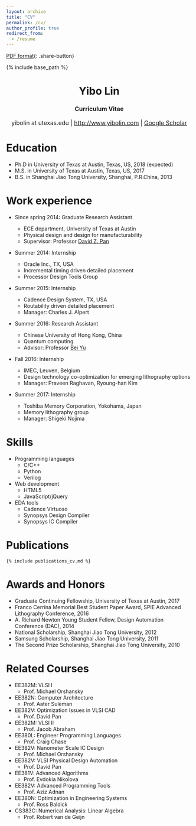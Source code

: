 ```yaml
---
layout: archive
title: "CV"
permalink: /cv/
author_profile: true
redirect_from:
  - /resume
---
```


[PDF format](/cv_yibo/cv_yibo.pdf){: .share-button}

{% include base_path %}

<h1 class="western" align="center"><b>Yibo Lin</b></h1>
<p style="line-height: 1.5;" align="center"><span style="font-size: medium;"><b>Curriculum Vitae</b> </span></p>
<p style="line-height: 1.5;" align="center"><span style="font-size: medium;">yibolin at  utexas.edu | <a href="http://www.yibolin.com/">http://www.yibolin.com</a> | <a href="https://scholar.google.com/citations?user=155hQCcAAAAJ&hl=en">Google Scholar</a></span></p>

Education
======
* Ph.D in University of Texas at Austin, Texas, US, 2018 (expected)
* M.S. in University of Texas at Austin, Texas, US, 2017
* B.S. in Shanghai Jiao Tong University, Shanghai, P.R.China, 2013

Work experience
======
* Since spring 2014: Graduate Research Assistant
  * ECE department, University of Texas at Austin 
  * Physical design and design for manufacturability
  * Supervisor: Professor [David Z. Pan](http://www.ece.utexas.edu/~dpan/)

* Summer 2014: Internship
  * Oracle Inc., TX, USA
  * Incremental timing driven detailed placement
  * Processor Design Tools Group
  
* Summer 2015: Internship
  * Cadence Design System, TX, USA
  * Routability driven detailed placement
  * Manager: Charles J. Alpert
  
* Summer 2016: Research Assistant
  * Chinese University of Hong Kong, China
  * Quantum computing
  * Advisor: Professor [Bei Yu](http://www.cse.cuhk.edu.hk/~byu/)
  
* Fall 2016: Internship
  * IMEC, Leuven, Belgium
  * Design technology co-optimization for emerging lithography options
  * Manager: Praveen Raghavan, Ryoung-han Kim
  
* Summer 2017: Internship
  * Toshiba Memory Corporation, Yokohama, Japan
  * Memory lithography group
  * Manager: Shigeki Nojima 
  
Skills
======
* Programming languages
  * C/C++ 
  * Python 
  * Verilog 
* Web development
  * HTML5
  * JavaScript/jQuery
* EDA tools
  * Cadence Virtuoso 
  * Synopsys Design Compiler
  * Synopsys IC Compiler

Publications
======

    {% include publications_cv.md %}
  
Awards and Honors
======
* Graduate Continuing Fellowship, University of Texas at Austin, 2017
* Franco Cerrina Memorial Best Student Paper Award, SPIE Advanced Lithography Conference, 2016
* A. Richard Newton Young Student Fellow, Design Automation Conference (DAC), 2014 
* National Scholarship, Shanghai Jiao Tong University, 2012 
* Samsung Scholarship, Shanghai Jiao Tong University, 2011 
* The Second Prize Scholarship, Shanghai Jiao Tong University, 2010 

Related Courses 
======
* EE382M: VLSI I
  * Prof. Michael Orshansky 
* EE382N: Computer Architecture 
  * Prof. Aater Suleman 
* EE382V: Optimization Issues in VLSI CAD 
  * Prof. David Pan 
* EE382M: VLSI II 
  * Prof. Jacob Abraham 
* EE380L: Engineer Programming Languages 
  * Prof. Craig Chase 
* EE382V: Nanometer Scale IC Design 
  * Prof. Michael Orshansky 
* EE382V: VLSI Physical Design Automation 
  * Prof. David Pan 
* EE381V: Advanced Algorithms 
  * Prof. Evdokia Nikolova 
* EE382V: Advanced Programming Tools 
  * Prof. Aziz Adnan 
* EE380N: Optimization in Engineering Systems 
  * Prof. Ross Baldick 
* CS383C: Numerical Analysis: Linear Algebra
  * Prof. Robert van de Geijn 
